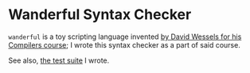 # Wanderful Syntax Checker
`wanderful` is a toy scripting language invented [by David Wessels for his Compilers course](http://csci.viu.ca/~wesselsd/courses/csci435/labs/overview.html);
I wrote this syntax checker as a part of said course.

See also, [the test suite](https://github.com/Nopey/wanderful-tests) I wrote.


